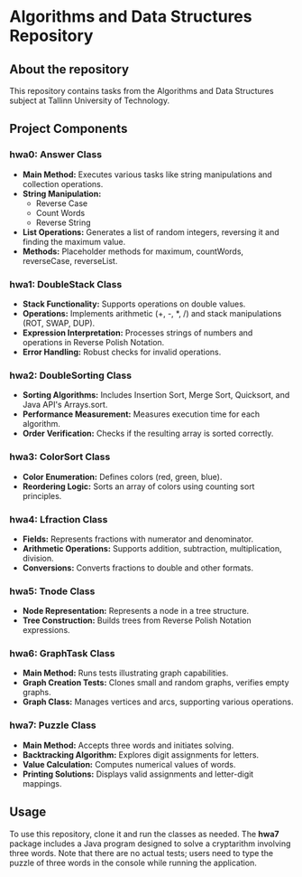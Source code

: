 # <h1>Algorithms and Data Structures Repository</h1>

<h2>About the repository</h2>
<p>This repository contains tasks from the Algorithms and Data Structures subject at Tallinn University of Technology.</p>

<h2>Project Components</h2>

<h3>hwa0: Answer Class</h3>
<ul>
    <li><strong>Main Method:</strong> Executes various tasks like string manipulations and collection operations.</li>
    <li><strong>String Manipulation:</strong>
        <ul>
            <li>Reverse Case</li>
            <li>Count Words</li>
            <li>Reverse String</li>
        </ul>
    </li>
    <li><strong>List Operations:</strong> Generates a list of random integers, reversing it and finding the maximum value.</li>
    <li><strong>Methods:</strong> Placeholder methods for maximum, countWords, reverseCase, reverseList.</li>
</ul>

<h3>hwa1: DoubleStack Class</h3>
<ul>
    <li><strong>Stack Functionality:</strong> Supports operations on double values.</li>
    <li><strong>Operations:</strong> Implements arithmetic (+, -, *, /) and stack manipulations (ROT, SWAP, DUP).</li>
    <li><strong>Expression Interpretation:</strong> Processes strings of numbers and operations in Reverse Polish Notation.</li>
    <li><strong>Error Handling:</strong> Robust checks for invalid operations.</li>
</ul>

<h3>hwa2: DoubleSorting Class</h3>
<ul>
    <li><strong>Sorting Algorithms:</strong> Includes Insertion Sort, Merge Sort, Quicksort, and Java API's Arrays.sort.</li>
    <li><strong>Performance Measurement:</strong> Measures execution time for each algorithm.</li>
    <li><strong>Order Verification:</strong> Checks if the resulting array is sorted correctly.</li>
</ul>

<h3>hwa3: ColorSort Class</h3>
<ul>
    <li><strong>Color Enumeration:</strong> Defines colors (red, green, blue).</li>
    <li><strong>Reordering Logic:</strong> Sorts an array of colors using counting sort principles.</li>
</ul>

<h3>hwa4: Lfraction Class</h3>
<ul>
    <li><strong>Fields:</strong> Represents fractions with numerator and denominator.</li>
    <li><strong>Arithmetic Operations:</strong> Supports addition, subtraction, multiplication, division.</li>
    <li><strong>Conversions:</strong> Converts fractions to double and other formats.</li>
</ul>

<h3>hwa5: Tnode Class</h3>
<ul>
    <li><strong>Node Representation:</strong> Represents a node in a tree structure.</li>
    <li><strong>Tree Construction:</strong> Builds trees from Reverse Polish Notation expressions.</li>
</ul>

<h3>hwa6: GraphTask Class</h3>
<ul>
    <li><strong>Main Method:</strong> Runs tests illustrating graph capabilities.</li>
    <li><strong>Graph Creation Tests:</strong> Clones small and random graphs, verifies empty graphs.</li>
    <li><strong>Graph Class:</strong> Manages vertices and arcs, supporting various operations.</li>
</ul>

<h3>hwa7: Puzzle Class</h3>
<ul>
    <li><strong>Main Method:</strong> Accepts three words and initiates solving.</li>
    <li><strong>Backtracking Algorithm:</strong> Explores digit assignments for letters.</li>
    <li><strong>Value Calculation:</strong> Computes numerical values of words.</li>
    <li><strong>Printing Solutions:</strong> Displays valid assignments and letter-digit mappings.</li>
</ul>

<h2>Usage</h2>
<p>To use this repository, clone it and run the classes as needed.  The <strong>hwa7</strong> package includes a Java program designed to solve a cryptarithm involving three words. Note that there are no actual tests; users need to type the puzzle of three words in the console while running the application.</p>
